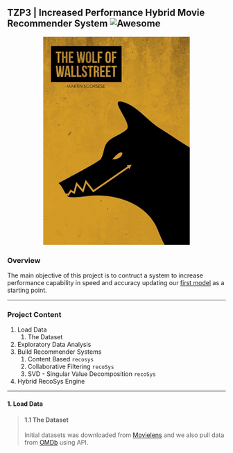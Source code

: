 ## TZP3 | Increased Performance Hybrid Movie Recommender System ![Awesome](https://awesome.re/badge.svg)


<p align="center"> 
<img src="img/tzp3_img.gif">
</p>

### Overview 
The main objective of this project is to contruct a system to increase performance capability in speed and accuracy updating our [first model](https://columbia.bootcampcontent.com/Zee/movies_rec_project_3) as a starting point.

---
### Project Content
1. Load Data
   1. The Dataset 
2. Exploratory Data Analysis
3. Build Recommender Systems
   1. Content Based `recosys` 
   2. Collaborative Filtering `recoSys`
   3. SVD - Singular Value Decomposition `recoSys`
4. Hybrid RecoSys Engine 
---
#### 1. Load Data
>#### 1.1 The Dataset 
>Initial datasets was downloaded from [Movielens](https://grouplens.org/datasets/movielens/) and we also pull data from [OMDb](http://www.omdbapi.com/) using API. 

